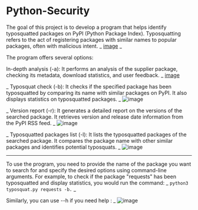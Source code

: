 # Python-Security
The goal of this project is to develop a program that helps identify typosquatted packages on PyPI (Python Package Index). Typosquatting refers to the act of registering packages with similar names to popular packages, often with malicious intent.
_
[image](https://github.com/RaphaelBouffault/Python-Security/assets/103072020/20828af6-202c-471f-a0dc-f8c931ec0921)
_


The program offers several options:

In-depth analysis (-a): It performs an analysis of the supplier package, checking its metadata, download statistics, and user feedback.
_
[image](https://github.com/RaphaelBouffault/Python-Security/assets/103072020/42b38201-668e-42b8-b5ec-c1224ffcc0b1)

_
Typosquat check (-b): It checks if the specified package has been typosquatted by comparing its name with similar packages on PyPI. It also displays statistics on typosquatted packages.
_
![image](https://github.com/RaphaelBouffault/Python-Security/assets/103072020/a490ada4-8630-4bf1-917b-6e72821e6d28)

_
Version report (-r): It generates a detailed report on the versions of the searched package. It retrieves version and release date information from the PyPI RSS feed.
_
![image](https://github.com/RaphaelBouffault/Python-Security/assets/103072020/9bb84e6f-02d8-4d8c-814e-0a26ec9eefe0)

_
Typosquatted packages list (-l): It lists the typosquatted packages of the searched package. It compares the package name with other similar packages and identifies potential typosquats.
_
![image](https://github.com/RaphaelBouffault/Python-Security/assets/103072020/a96690cc-cb31-4705-af59-4ca402b8fb57)

______
To use the program, you need to provide the name of the package you want to search for and specify the desired options using command-line arguments. For example, to check if the package "requests" has been typosquatted and display statistics, you would run the command: 
_
```python3 typosquat.py requests -b.```
_

Similarly, you can use --h if you need help :
_
![image](https://github.com/RaphaelBouffault/Python-Security/assets/103072020/a46f26d4-0886-4536-96ab-951dc9c536cd)
